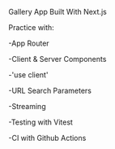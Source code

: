 Gallery App Built With Next.js

Practice with:

-App Router

-Client & Server Components 

-'use client'

-URL Search Parameters

-Streaming

-Testing with Vitest

-CI with Github Actions
